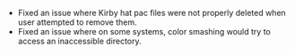 - Fixed an issue where Kirby hat pac files were not properly deleted when user attempted to remove them.
- Fixed an issue where on some systems, color smashing would try to access an inaccessible directory.